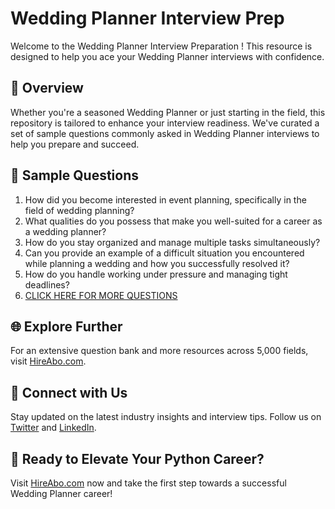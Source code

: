 # Wedding Planner Interview Prep

Welcome to the Wedding Planner Interview Preparation ! This resource is designed to help you ace your Wedding Planner interviews with confidence.

## 🚀 Overview

Whether you're a seasoned Wedding Planner or just starting in the field, this repository is tailored to enhance your interview readiness. We've curated a set of sample questions commonly asked in Wedding Planner interviews to help you prepare and succeed.

## 📝 Sample Questions

1. How did you become interested in event planning, specifically in the field of wedding planning?
2. What qualities do you possess that make you well-suited for a career as a wedding planner?
3. How do you stay organized and manage multiple tasks simultaneously?
4. Can you provide an example of a difficult situation you encountered while planning a wedding and how you successfully resolved it?
5. How do you handle working under pressure and managing tight deadlines?
6. [CLICK HERE FOR MORE QUESTIONS](https://hireabo.com/job/11_3_3/Wedding%20Planner)

## 🌐 Explore Further

For an extensive question bank and more resources across 5,000 fields, visit [HireAbo.com](https://www.hireabo.com).

## 📱 Connect with Us

Stay updated on the latest industry insights and interview tips. Follow us on [Twitter](https://twitter.com/hireabo) and [LinkedIn](https://www.linkedin.com/in/hire-abo-3609972a8/).

## 🚀 Ready to Elevate Your Python Career?

Visit [HireAbo.com](https://www.hireabo.com) now and take the first step towards a successful Wedding Planner career!